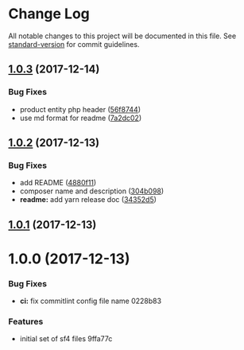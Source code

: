 # Change Log

All notable changes to this project will be documented in this file. See [standard-version](https://github.com/conventional-changelog/standard-version) for commit guidelines.

<a name="1.0.3"></a>
## [1.0.3](https://github.com/meshenka/sf-flex/compare/v1.0.2...v1.0.3) (2017-12-14)


### Bug Fixes

* product entity php header ([56f8744](https://github.com/meshenka/sf-flex/commit/56f8744))
* use md format for readme ([7a2dc02](https://github.com/meshenka/sf-flex/commit/7a2dc02))



<a name="1.0.2"></a>
## [1.0.2](https://github.com/meshenka/sf-flex/compare/v1.0.1...v1.0.2) (2017-12-13)


### Bug Fixes

* add README ([4880f11](https://github.com/meshenka/sf-flex/commit/4880f11))
* composer name and description ([304b098](https://github.com/meshenka/sf-flex/commit/304b098))
* **readme:** add yarn release doc ([34352d5](https://github.com/meshenka/sf-flex/commit/34352d5))



<a name="1.0.1"></a>
## [1.0.1](/compare/v1.0.0...v1.0.1) (2017-12-13)



<a name="1.0.0"></a>
# 1.0.0 (2017-12-13)


### Bug Fixes

* **ci:** fix commitlint config file name 0228b83


### Features

* initial set of sf4 files 9ffa77c
